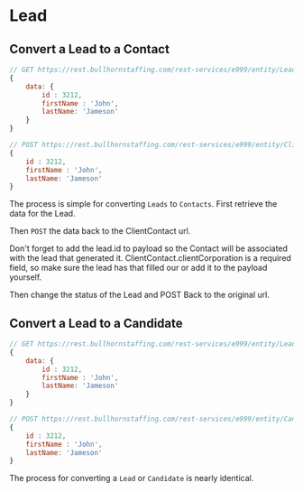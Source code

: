 # Lead

## Convert a Lead to a Contact

``` javascript
// GET https://rest.bullhornstaffing.com/rest-services/e999/entity/Lead/5059165?fields=id,firstName,lastName
{
    data: {
        id : 3212,
        firstName : 'John',
        lastName: 'Jameson'
    }
}

// POST https://rest.bullhornstaffing.com/rest-services/e999/entity/ClientContact
{
    id : 3212,
    firstName : 'John',
    lastName: 'Jameson'
}
```

The process is simple for converting `Leads` to `Contacts`. First retrieve the data for the Lead.

Then `POST` the data back to the ClientContact url.

<aside class="notice">Don't forget to add the lead.id to payload so the Contact will be associated with the lead that generated it. ClientContact.clientCorporation is a required field, so make sure the lead has that filled our or add it to the payload yourself.
</aside>

Then change the status of the Lead and POST Back to the original url.

## Convert a Lead to a Candidate

``` javascript
// GET https://rest.bullhornstaffing.com/rest-services/e999/entity/Lead/5059165?fields=id,firstName,lastName
{
    data: {
        id : 3212,
        firstName : 'John',
        lastName: 'Jameson'
    }
}

// POST https://rest.bullhornstaffing.com/rest-services/e999/entity/Candiate
{
    id : 3212,
    firstName : 'John',
    lastName: 'Jameson'
}
```

The process for converting a `Lead` or `Candidate` is nearly identical.
